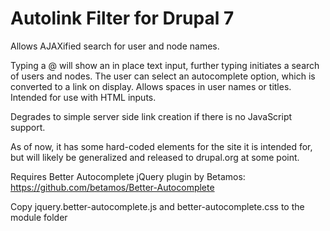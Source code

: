 Autolink Filter for Drupal 7
============================

Allows AJAXified search for user and node names.

Typing a @ will show an in place text input, further typing initiates a search of users and nodes. The user can select an autocomplete option, which is converted to a link on display. Allows spaces in user names or titles. Intended for use with HTML inputs.

Degrades to simple server side link creation if there is no JavaScript support.

As of now, it has some hard-coded elements for the site it is intended for, but will likely be generalized and released to drupal.org at some point.

Requires Better Autocomplete jQuery plugin by Betamos:
https://github.com/betamos/Better-Autocomplete

Copy jquery.better-autocomplete.js and better-autocomplete.css to the module folder